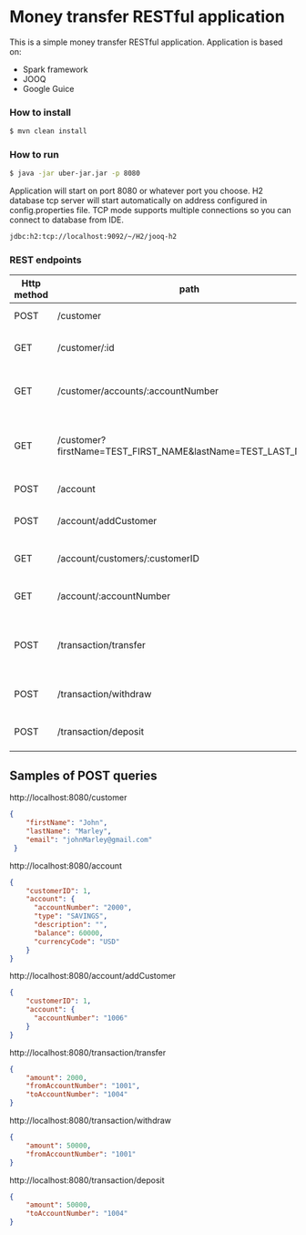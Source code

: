 # Money transfer RESTful application 

This is a simple money transfer RESTful application.
Application is based on:
  - Spark framework
  - JOOQ
  - Google Guice
### How to install
```sh
$ mvn clean install
```
### How to run
```sh
$ java -jar uber-jar.jar -p 8080
```

Application will start on port 8080 or whatever port you choose. H2 database tcp server will start automatically on address configured in config.properties file.
TCP mode supports multiple connections so you can connect to database from IDE.
```sh
jdbc:h2:tcp://localhost:9092/~/H2/jooq-h2
```


### REST endpoints
| Http method | path |Comment|
| ------ | ------ |------|
| POST | /customer | Create a customer
| GET | /customer/:id | Get the customer by ID
| GET | /customer/accounts/:accountNumber | Get all customers by account number
| GET | /customer?firstName=TEST_FIRST_NAME&lastName=TEST_LAST_NAME | Get customers by first and last name
| POST | /account | Create account
| POST | /account/addCustomer | Add customer to account
| GET | /account/customers/:customerID | Get all customer's accounts
| GET | /account/:accountNumber | Get account details
| POST | /transaction/transfer | Transfer funds from one account to another
| POST | /transaction/withdraw | Withdraw funds from account
| POST | /transaction/deposit | Deposit funds to account

## Samples of POST queries
http://localhost:8080/customer
```json
{
    "firstName": "John",
    "lastName": "Marley",
    "email": "johnMarley@gmail.com"
 }
```
http://localhost:8080/account
```json
{
    "customerID": 1,
    "account": {
      "accountNumber": "2000",
      "type": "SAVINGS",
      "description": "",
      "balance": 60000,
      "currencyCode": "USD"
    }
}
```
http://localhost:8080/account/addCustomer
```json
{
    "customerID": 1,
    "account": {
      "accountNumber": "1006"
    }
}
```
http://localhost:8080/transaction/transfer
```json
{
    "amount": 2000,
    "fromAccountNumber": "1001",
    "toAccountNumber": "1004"
}
```
http://localhost:8080/transaction/withdraw
```json
{
    "amount": 50000,
    "fromAccountNumber": "1001"
}
```
http://localhost:8080/transaction/deposit
```json
{
    "amount": 50000,
    "toAccountNumber": "1004"
}
```

